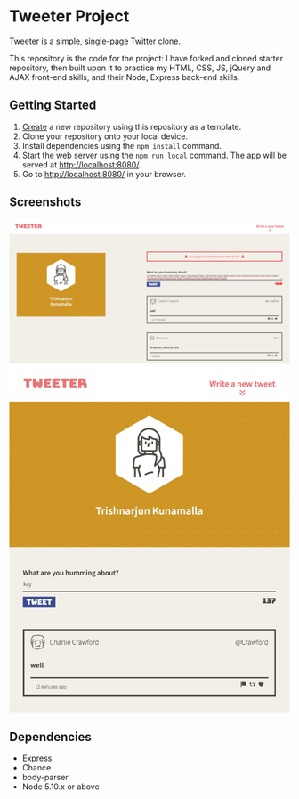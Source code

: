 # Tweeter Project

Tweeter is a simple, single-page Twitter clone.

This repository is the code for the project: I have forked and cloned starter repository, then built upon it to practice my HTML, CSS, JS, jQuery and AJAX front-end skills, and their Node, Express back-end skills.

## Getting Started

1. [Create](https://docs.github.com/en/repositories/creating-and-managing-repositories/creating-a-repository-from-a-template) a new repository using this repository as a template.
2. Clone your repository onto your local device.
3. Install dependencies using the `npm install` command.
3. Start the web server using the `npm run local` command. The app will be served at <http://localhost:8080/>.
4. Go to <http://localhost:8080/> in your browser.

## Screenshots

!["deskstop site of showing error when characters are too long"](https://github.com/Trishnarjun/tweeter/blob/master/docs/desktop-tweet-too-long.png)
!["mobile site of showing tweets box"](https://github.com/Trishnarjun/tweeter/blob/master/docs/tweet-box.png)

## Dependencies

- Express
- Chance
- body-parser
- Node 5.10.x or above
